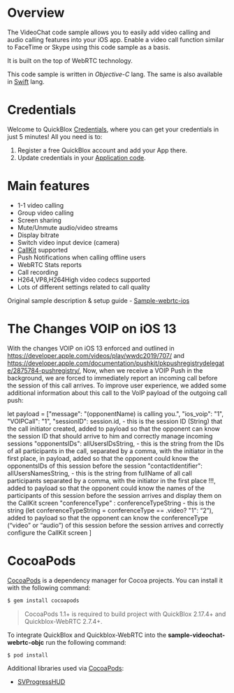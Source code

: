 # Overview
The VideoChat code sample allows you to easily add video calling and audio calling features into your iOS app. Enable a video call function similar to FaceTime or Skype using this code sample as a basis.

It is built on the top of WebRTC technology. 

This code sample is written in *Objective-C* lang.
The same is also available in [Swift](https://github.com/QuickBlox/quickblox-ios-sdk/blob/master/sample-videochat-webrtc-swift) lang.

# Credentials

Welcome to QuickBlox [Credentials](https://quickblox.com/developers/5_Minute_Guide), where you can get your credentials in just 5 minutes! All you need is to:

1. Register a free QuickBlox account and add your App there.
2. Update credentials in your [Application code](https://quickblox.com/developers/5_Minute_Guide#Update_authentication_credentials).

# Main features
* 1-1 video calling
* Group video calling
* Screen sharing
* Mute/Unmute audio/video streams
* Display bitrate
* Switch video input device (camera) 
* [CallKit](https://developer.apple.com/documentation/callkit) supported
* Push Notifications when calling offline users
* WebRTC Stats reports
* Call recording
* H264,VP8,H264High video codecs supported
* Lots of different settings related to call quality 

Original sample description & setup guide - [Sample-webrtc-ios](https://quickblox.com/developers/Sample-webrtc-ios)

# The Сhanges VOIP on iOS 13

With the changes VOIP on iOS 13 enforced and outlined in https://developer.apple.com/videos/play/wwdc2019/707/ and https://developer.apple.com/documentation/pushkit/pkpushregistrydelegate/2875784-pushregistry/,
Now, when we receive a VOIP Push in the background, we are forced to immediately report an incoming call before the session of this call arrives. To improve user experience, we added some additional information about this call to the VoIP payload of the outgoing call push:

let payload = ["message": "\(opponentName) is calling you.",
    "ios_voip": "1",
    "VOIPCall": "1",
    "sessionID": session.id, - this is the session ID (String) that the call initiator created, added to payload so that the opponent can know the session ID that should arrive to him and correctly manage incoming sessions
    "opponentsIDs": allUsersIDsString, - this is the string from the IDs of all participants in the call, separated by a comma, with the initiator in the first place, in payload, added so that the opponent could know the opponentsIDs of this session before the session
    "contactIdentifier": allUsersNamesString, - this is the string from fullName of all call participants separated by a comma, with the initiator in the first place !!!, added to payload so that the opponent could know the names of the participants of this session before the session arrives and display them on the CallKit screen
    "conferenceType" : conferenceTypeString - this is the string (let conferenceTypeString = conferenceType == .video? "1": “2”), added to payload so that the opponent can know the conferenceType (“video” or “audio”) of this session before the session arrives and correctly configure the CallKit screen
]

# CocoaPods

[CocoaPods](https://cocoapods.org) is a dependency manager for Cocoa projects. You can install it with the following command:

```bash
$ gem install cocoapods
```

> CocoaPods 1.1+ is required to build project with QuickBlox 2.17.4+ and Quickblox-WebRTC 2.7.4+.

To integrate QuickBlox and Quickblox-WebRTC into the **sample-videochat-webrtc-objc** run the following command:

```bash
$ pod install
```
Additional libraries used via [CocoaPods](https://cocoapods.org):

* [SVProgressHUD](https://github.com/TransitApp/SVProgressHUD.git/)

